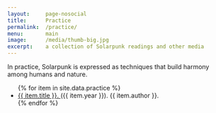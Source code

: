 ```yaml
---
layout:     page-nosocial
title:      Practice
permalink:  /practice/
menu:       main
image:      /media/thumb-big.jpg
excerpt:    a collection of Solarpunk readings and other media
---
```


In practice, Solarpunk is expressed as techniques that build harmony among humans and nature.

<ul>
  {% for item in site.data.practice %}
    <li>
      <a href="{{ site.baseurl }}/practice/{{ item.id|downcase }}.html">
        {{ item.title }}.
      </a>
      ({{ item.year }}).
      {{ item.author }}.
    </li>
  {% endfor %}
</ul>
